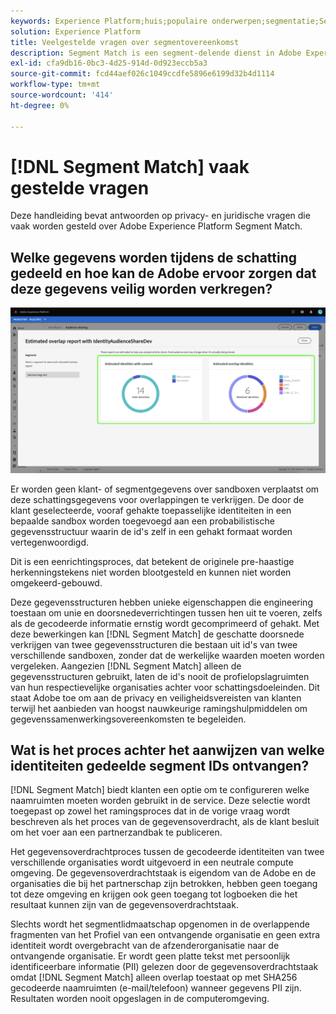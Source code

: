```yaml
---
keywords: Experience Platform;huis;populaire onderwerpen;segmentatie;Segmentatie;Segmentovereenkomst;segmentovereenkomst
solution: Experience Platform
title: Veelgestelde vragen over segmentovereenkomst
description: Segment Match is een segment-delende dienst in Adobe Experience Platform die voor twee of meer gebruikers van het Platform toestaat om segmentgegevens op een veilige, beheerde, en privacy-vriendelijke manier uit te wisselen.
exl-id: cfa9db16-0bc3-4d25-914d-0d923eccb5a3
source-git-commit: fcd44aef026c1049ccdfe5896e6199d32b4d1114
workflow-type: tm+mt
source-wordcount: '414'
ht-degree: 0%

---
```


# [!DNL Segment Match] vaak gestelde vragen

Deze handleiding bevat antwoorden op privacy- en juridische vragen die vaak worden gesteld over Adobe Experience Platform Segment Match.

## Welke gegevens worden tijdens de schatting gedeeld en hoe kan de Adobe ervoor zorgen dat deze gegevens veilig worden verkregen?

![ overlapping-report.png ](./images/overlap-report.png)

Er worden geen klant- of segmentgegevens over sandboxen verplaatst om deze schattingsgegevens voor overlappingen te verkrijgen. De door de klant geselecteerde, vooraf gehakte toepasselijke identiteiten in een bepaalde sandbox worden toegevoegd aan een probabilistische gegevensstructuur waarin de id&#39;s zelf in een gehakt formaat worden vertegenwoordigd.

Dit is een eenrichtingsproces, dat betekent de originele pre-haastige herkenningstekens niet worden blootgesteld en kunnen niet worden omgekeerd-gebouwd.

Deze gegevensstructuren hebben unieke eigenschappen die engineering toestaan om unie en doorsnedeverrichtingen tussen hen uit te voeren, zelfs als de gecodeerde informatie ernstig wordt gecomprimeerd of gehakt. Met deze bewerkingen kan [!DNL Segment Match] de geschatte doorsnede verkrijgen van twee gegevensstructuren die bestaan uit id&#39;s van twee verschillende sandboxen, zonder dat de werkelijke waarden moeten worden vergeleken. Aangezien [!DNL Segment Match] alleen de gegevensstructuren gebruikt, laten de id&#39;s nooit de profielopslagruimten van hun respectievelijke organisaties achter voor schattingsdoeleinden. Dit staat Adobe toe om aan de privacy en veiligheidsvereisten van klanten terwijl het aanbieden van hoogst nauwkeurige ramingshulpmiddelen om gegevenssamenwerkingsovereenkomsten te begeleiden.

## Wat is het proces achter het aanwijzen van welke identiteiten gedeelde segment IDs ontvangen?

[!DNL Segment Match] biedt klanten een optie om te configureren welke naamruimten moeten worden gebruikt in de service. Deze selectie wordt toegepast op zowel het ramingsproces dat in de vorige vraag wordt beschreven als het proces van de gegevensoverdracht, als de klant besluit om het voer aan een partnerzandbak te publiceren.

Het gegevensoverdrachtproces tussen de gecodeerde identiteiten van twee verschillende organisaties wordt uitgevoerd in een neutrale compute omgeving. De gegevensoverdrachtstaak is eigendom van de Adobe en de organisaties die bij het partnerschap zijn betrokken, hebben geen toegang tot deze omgeving en krijgen ook geen toegang tot logboeken die het resultaat kunnen zijn van de gegevensoverdrachtstaak.

Slechts wordt het segmentlidmaatschap opgenomen in de overlappende fragmenten van het Profiel van een ontvangende organisatie en geen extra identiteit wordt overgebracht van de afzenderorganisatie naar de ontvangende organisatie. Er wordt geen platte tekst met persoonlijk identificeerbare informatie (PII) gelezen door de gegevensoverdrachtstaak omdat [!DNL Segment Match] alleen overlap toestaat op met SHA256 gecodeerde naamruimten (e-mail/telefoon) wanneer gegevens PII zijn. Resultaten worden nooit opgeslagen in de computeromgeving.
